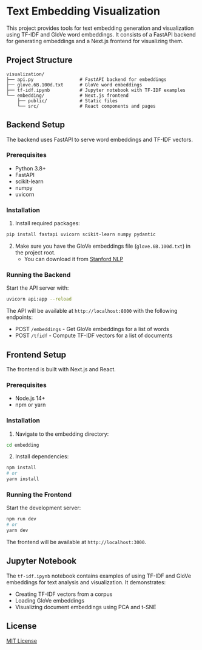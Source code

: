 # Text Embedding Visualization

This project provides tools for text embedding generation and visualization using TF-IDF and GloVe word embeddings. It consists of a FastAPI backend for generating embeddings and a Next.js frontend for visualizing them.

## Project Structure

```
visualization/
├── api.py                 # FastAPI backend for embeddings
├── glove.6B.100d.txt      # GloVe word embeddings
├── tf-idf.ipynb           # Jupyter notebook with TF-IDF examples
└── embedding/             # Next.js frontend
    ├── public/            # Static files
    └── src/               # React components and pages
```

## Backend Setup

The backend uses FastAPI to serve word embeddings and TF-IDF vectors.

### Prerequisites

- Python 3.8+
- FastAPI
- scikit-learn
- numpy
- uvicorn

### Installation

1. Install required packages:

```bash
pip install fastapi uvicorn scikit-learn numpy pydantic
```

2. Make sure you have the GloVe embeddings file (`glove.6B.100d.txt`) in the project root.
   - You can download it from [Stanford NLP](https://nlp.stanford.edu/projects/glove/)

### Running the Backend

Start the API server with:

```bash
uvicorn api:app --reload
```

The API will be available at `http://localhost:8000` with the following endpoints:
- POST `/embeddings` - Get GloVe embeddings for a list of words
- POST `/tfidf` - Compute TF-IDF vectors for a list of documents

## Frontend Setup

The frontend is built with Next.js and React.

### Prerequisites

- Node.js 14+
- npm or yarn

### Installation

1. Navigate to the embedding directory:

```bash
cd embedding
```

2. Install dependencies:

```bash
npm install
# or
yarn install
```

### Running the Frontend

Start the development server:

```bash
npm run dev
# or
yarn dev
```

The frontend will be available at `http://localhost:3000`.

## Jupyter Notebook

The `tf-idf.ipynb` notebook contains examples of using TF-IDF and GloVe embeddings for text analysis and visualization. It demonstrates:

- Creating TF-IDF vectors from a corpus
- Loading GloVe embeddings
- Visualizing document embeddings using PCA and t-SNE

## License

[MIT License](LICENSE)